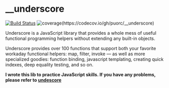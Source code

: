 # __underscore 
[![Build Status](https://travis-ci.org/puorc/__underscore.svg?branch=master)](https://travis-ci.org/puorc/__underscore)
![coverage(https://codecov.io/gh/puorc/__underscore)](https://camo.githubusercontent.com/1de7ede76a3d36e928ed4b5d9d12598849620210/68747470733a2f2f696d672e736869656c64732e696f2f636f6465636f762f632f6769746875622f7675656a732f7675652f6465762e737667)

Underscore is a JavaScript library that provides a whole mess of useful functional programming helpers without extending any built-in objects. 

Underscore provides over 100 functions that support both your favorite workaday functional helpers: map, filter, invoke — as well as more specialized goodies: function binding, javascript templating, creating quick indexes, deep equality testing, and so on.

**I wrote this lib to practice JavaScript skills. If you have any problems, please refer to [undescore](http://underscorejs.org/)**
